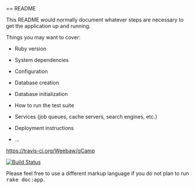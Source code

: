 == README

This README would normally document whatever steps are necessary to get the
application up and running.

Things you may want to cover:

* Ruby version

* System dependencies

* Configuration

* Database creation

* Database initialization

* How to run the test suite

* Services (job queues, cache servers, search engines, etc.)

* Deployment instructions

* ...

https://travis-ci.org/Weebaw/gCamp

[![Build Status](https://travis-ci.org/Weebaw/gCamp.svg?branch=master)](https://travis-ci.org/Weebaw/gCamp)

Please feel free to use a different markup language if you do not plan to run
<tt>rake doc:app</tt>.
